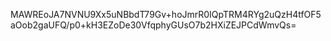 MAWREoJA7NVNU9Xx5uNBbdT79Gv+hoJmrR0IQpTRM4RYg2uQzH4tfOF5aOob2gaUFQ/p0+kH3EZoDe30VfqphyGUsO7b2HXiZEJPCdWmvQs=